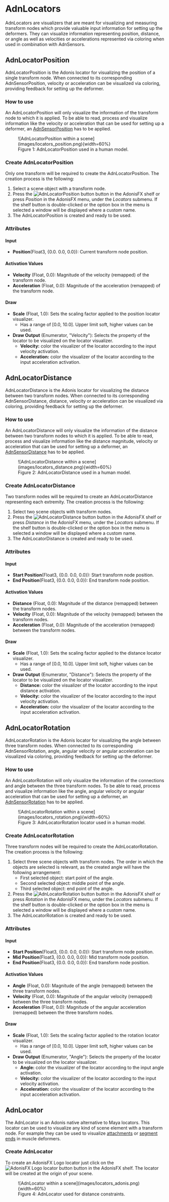 # AdnLocators

AdnLocators are visualizers that are meant for visualizing and measuring transform nodes which provide valuable input information for setting up the deformers. They can visualize information representing position, distance, or angle as well as velocities or accelerations represented via coloring when used in combination with AdnSensors.

## AdnLocatorPosition

AdnLocatorPosition is the Adonis locator for visualizing the position of a single transform node. When connected to its corresponding AdnSensorPosition, velocity or acceleration can be visualized via coloring, providing feedback for setting up the deformer.

### How to use

An AdnLocatorPosition will only visualize the information of the transform node to which it is applied. To be able to read, process and visualize information like the velocity or acceleration that can be used for setting up a deformer, an [AdnSensorPosition](sensors.md) has to be applied.

<figure markdown>
  ![AdnLocatorPosition within a scene](images/locators_position.png){width=60%}
  <figcaption>Figure 1: AdnLocatorPosition used in a human model.</figcaption>
</figure>

### Create AdnLocatorPosition

Only one transform will be required to create the AdnLocatorPosition. The creation process is the following:

 1. Select a scene object with a transform node.
 2. Press the ![AdnLocatorPosition button](images/adn_point_locator.png) button in the AdonisFX shelf or press *Position* in the AdonisFX menu, under the *Locators* submenu. If the shelf button is double-clicked or the option box in the menu is selected a window will be displayed where a custom name.
 3. The AdnLocatorPosition is created and ready to be used.


### Attributes

#### Input
 - **Position**(Float3, {0.0. 0.0, 0.0}): Current transform node position.

#### Activation Values
 - **Velocity** (Float, 0.0): Magnitude of the velocity (remapped) of the transform node.
 - **Acceleration** (Float, 0.0): Magnitude of the acceleration (remapped) of the transform node.

#### Draw
 - **Scale** (Float, 1.0): Sets the scaling factor applied to the position locator visualizer.
    - Has a range of \[0.0, 10.0\]. Upper limit soft, higher values can be used.
 - **Draw Output** (Enumerator, "Velocity"): Selects the property of the locator to be visualized on the locator visualizer.
    - **Velocity:** color the visualizer of the locator according to the input velocity activation.
    - **Acceleration:** color the visualizer of the locator according to the input acceleration activation.

## AdnLocatorDistance

AdnLocatorDistance is the Adonis locator for visualizing the distance between two transform nodes. When connected to its corresponding AdnSensorDistance, distance, velocity or acceleration can be visualized via coloring, providing feedback for setting up the deformer.

### How to use

An AdnLocatorDistance will only visualize the information of the distance between two transform nodes to which it is applied. To be able to read, process and visualize information like the distance magnitude, velocity or acceleration that can be used for setting up a deformer, an [AdnSensorDistance](sensors.md) has to be applied.

<figure markdown>
  ![AdnLocatorDistance within a scene](images/locators_distance.png){width=60%}
  <figcaption>Figure 2: AdnLocatorDistance used in a human model.</figcaption>
</figure>

### Create AdnLocatorDistance

Two transform nodes will be required to create an AdnLocatorDistance representing each extremity. The creation process is the following:

 1. Select two scene objects with transform nodes.
 2. Press the ![AdnLocatorDistance button](images/adn_distance_locator.png) button in the AdonisFX shelf or press *Distance* in the AdonisFX menu, under the *Locators* submenu. If the shelf button is double-clicked or the option box in the menu is selected a window will be displayed where a custom name.
 3. The AdnLocatorDistance is created and ready to be used.

### Attributes

#### Input
 - **Start Position**(Float3, {0.0. 0.0, 0.0}): Start transform node position.
 - **End Position**(Float3, {0.0. 0.0, 0.0}): End transform node position.

#### Activation Values
 - **Distance** (Float, 0.0): Magnitude of the distance (remapped) between the transform nodes.
 - **Velocity** (Float, 0.0): Magnitude of the velocity (remapped) between the transform nodes.
 - **Acceleration** (Float, 0.0): Magnitude of the acceleration (remapped) between the transform nodes.

#### Draw
 - **Scale** (Float, 1.0): Sets the scaling factor applied to the distance locator visualizer.
    - Has a range of \[0.0, 10.0\]. Upper limit soft, higher values can be used.
 - **Draw Output** (Enumerator, "Distance"): Selects the property of the locator to be visualized on the locator visualizer.
    - **Distance:** color the visualizer of the locator according to the input distance activation.
    - **Velocity:** color the visualizer of the locator according to the input velocity activation.
    - **Acceleration:** color the visualizer of the locator according to the input acceleration activation.

## AdnLocatorRotation

AdnLocatorRotation is the Adonis locator for visualizing the angle between three transform nodes. When connected to its corresponding AdnSensorRotation, angle, angular velocity or angular acceleration can be visualized via coloring, providing feedback for setting up the deformer.

### How to use

An AdnLocatorRotation will only visualize the information of the connections and angle between the three transform nodes. To be able to read, process and visualize information like the angle, angular velocity or angular acceleration that can be used for setting up a deformer, an [AdnSensorRotation](sensors.md) has to be applied.

<figure markdown>
  ![AdnLocatorRotation within a scene](images/locators_rotation.png){width=60%}
  <figcaption>Figure 3: AdnLocatorRotation locator used in a human model.</figcaption>
</figure>

### Create AdnLocatorRotation

Three transform nodes will be required to create the AdnLocatorRotation. The creation process is the following:

 1. Select three scene objects with transform nodes. The order in which the objects are selected is relevant, as the created angle will have the following arrangement:
    - First selected object: start point of the angle.
    - Second selected object: middle point of the angle.
    - Third selected object: end point of the angle.
 2. Press the ![AdnLocatorRotation button](images/adn_angle_locator.png) button in the AdonisFX shelf or press *Rotation* in the AdonisFX menu, under the *Locators* submenu. If the shelf button is double-clicked or the option box in the menu is selected a window will be displayed where a custom name.
 3. The AdnLocatorRotation is created and ready to be used.

### Attributes

#### Input
 - **Start Position**(Float3, {0.0. 0.0, 0.0}): Start transform node position.
 - **Mid Position**(Float3, {0.0. 0.0, 0.0}): Mid transform node position.
 - **End Position**(Float3, {0.0. 0.0, 0.0}): End transform node position.

#### Activation Values
 - **Angle** (Float, 0.0): Magnitude of the angle (remapped) between the three transform nodes.
 - **Velocity** (Float, 0.0): Magnitude of the angular velocity (remapped) between the three transform nodes.
 - **Acceleration** (Float, 0.0): Magnitude of the angular acceleration (remapped) between the three transform nodes.

#### Draw
 - **Scale** (Float, 1.0): Sets the scaling factor applied to the rotation locator visualizer.
    - Has a range of \[0.0, 10.0\]. Upper limit soft, higher values can be used.
 - **Draw Output** (Enumerator, "Angle"): Selects the property of the locator to be visualized on the locator visualizer.
    - **Angle:** color the visualizer of the locator according to the input angle activation.
    - **Velocity:** color the visualizer of the locator according to the input velocity activation.
    - **Acceleration:** color the visualizer of the locator according to the input acceleration activation.

## AdnLocator

The AdnLocator is an Adonis native alternative to Maya locators. This locator can be used to visualize any kind of scene element with a transform node. For example they can be used to visualize [attachments](muscle.md#attachments) or [segment ends](muscle.md#slide-on-segment-constraint) in muscle deformers.

### Create AdnLocator

To create an AdonisFX Logo locator just click on the ![AdonisFX Logo locator button](images/adn_adonis_locator.png) button in the AdonisFX shelf. The locator will be created at the origin of your scene.

<figure markdown>
  ![AdnLocator within a scene](images/locators_adonis.png){width=60%}
  <figcaption>Figure 4: AdnLocator used for distance constraints.</figcaption>
</figure>
